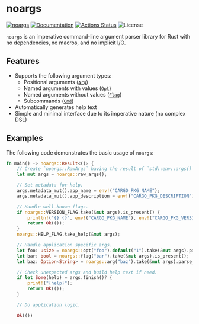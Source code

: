 noargs
======

[![noargs](https://img.shields.io/crates/v/noargs.svg)](https://crates.io/crates/noargs)
[![Documentation](https://docs.rs/noargs/badge.svg)](https://docs.rs/noargs)
[![Actions Status](https://github.com/sile/noargs/workflows/CI/badge.svg)](https://github.com/sile/noargs/actions)
![License](https://img.shields.io/crates/l/noargs)

`noargs` is an imperative command-line argument parser library for Rust with no dependencies, no macros, and no implicit I/O.

Features
--------

- Supports the following argument types:
  - Positional arguments ([`Arg`])
  - Named arguments with values ([`Opt`])
  - Named arguments without values ([`Flag`])
  - Subcommands ([`Cmd`])
- Automatically generates help text
- Simple and minimal interface due to its imperative nature (no complex DSL)

[`Arg`]: https://docs.rs/noargs/latest/noargs/struct.Arg.html
[`Opt`]: https://docs.rs/noargs/latest/noargs/struct.Opt.html
[`Flag`]: https://docs.rs/noargs/latest/noargs/struct.Flag.html
[`Cmd`]: https://docs.rs/noargs/latest/noargs/struct.Cmd.html

Examples
--------

The following code demonstrates the basic usage of `noargs`:
```rust
fn main() -> noargs::Result<()> {
    // Create `noargs::RawArgs` having the result of `std::env::args()`.
    let mut args = noargs::raw_args();

    // Set metadata for help.
    args.metadata_mut().app_name = env!("CARGO_PKG_NAME");
    args.metadata_mut().app_description = env!("CARGO_PKG_DESCRIPTION");

    // Handle well-known flags.
    if noargs::VERSION_FLAG.take(&mut args).is_present() {
        println!("{} {}", env!("CARGO_PKG_NAME"), env!("CARGO_PKG_VERSION"));
        return Ok(());
    }
    noargs::HELP_FLAG.take_help(&mut args);

    // Handle application specific args.
    let foo: usize = noargs::opt("foo").default("1").take(&mut args).parse()?;
    let bar: bool = noargs::flag("bar").take(&mut args).is_present();
    let baz: Option<String> = noargs::arg("baz").take(&mut args).parse_if_present()?;

    // Check unexpected args and build help text if need.
    if let Some(help) = args.finish()? {
        print!("{help}");
        return Ok(());
    }

    // Do application logic.

    Ok(())
```
